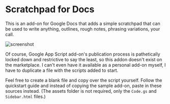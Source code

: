 # Scratchpad for Docs

This is an add-on for Google Docs that adds a simple scratchpad that can be used to write anything, outlines, rough notes, phrasing variations, your call.

![screenshot](https://raw.github.com/5310/docs-scratchpad/master/assets/screenshot.png)

Of course, Google App Script add-on's publication process is pathetically locked down and restrictive to say the least, so this addon doesn't exist on the marketplace. I can't even have it available as a personal add-on myself, I have to duplicate a file with the scripts added to start.

Feel free to create a blank file and copy over the script yourself. Follow the quickstart guide and instead of copying the sample add-on, paste in these sources instead. (The assets folder is not required, only the `Code.gs` and `Sidebar.html` files.)